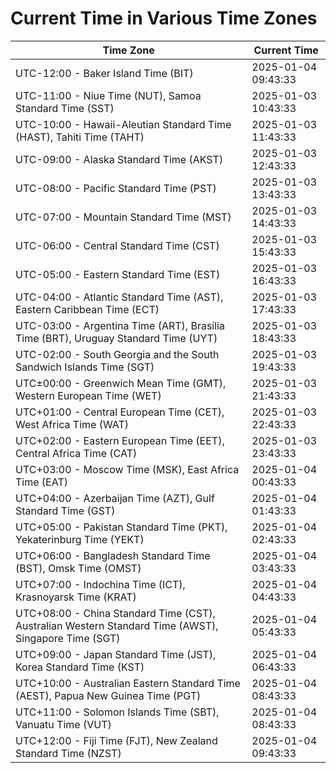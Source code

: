 # Current Time in Various Time Zones

| Time Zone | Current Time |
|-----------|--------------|
| UTC-12:00 - Baker Island Time (BIT) | 2025-01-04 09:43:33 |
| UTC-11:00 - Niue Time (NUT), Samoa Standard Time (SST) | 2025-01-03 10:43:33 |
| UTC-10:00 - Hawaii-Aleutian Standard Time (HAST), Tahiti Time (TAHT) | 2025-01-03 11:43:33 |
| UTC-09:00 - Alaska Standard Time (AKST) | 2025-01-03 12:43:33 |
| UTC-08:00 - Pacific Standard Time (PST) | 2025-01-03 13:43:33 |
| UTC-07:00 - Mountain Standard Time (MST) | 2025-01-03 14:43:33 |
| UTC-06:00 - Central Standard Time (CST) | 2025-01-03 15:43:33 |
| UTC-05:00 - Eastern Standard Time (EST) | 2025-01-03 16:43:33 |
| UTC-04:00 - Atlantic Standard Time (AST), Eastern Caribbean Time (ECT) | 2025-01-03 17:43:33 |
| UTC-03:00 - Argentina Time (ART), Brasília Time (BRT), Uruguay Standard Time (UYT) | 2025-01-03 18:43:33 |
| UTC-02:00 - South Georgia and the South Sandwich Islands Time (SGT) | 2025-01-03 19:43:33 |
| UTC±00:00 - Greenwich Mean Time (GMT), Western European Time (WET) | 2025-01-03 21:43:33 |
| UTC+01:00 - Central European Time (CET), West Africa Time (WAT) | 2025-01-03 22:43:33 |
| UTC+02:00 - Eastern European Time (EET), Central Africa Time (CAT) | 2025-01-03 23:43:33 |
| UTC+03:00 - Moscow Time (MSK), East Africa Time (EAT) | 2025-01-04 00:43:33 |
| UTC+04:00 - Azerbaijan Time (AZT), Gulf Standard Time (GST) | 2025-01-04 01:43:33 |
| UTC+05:00 - Pakistan Standard Time (PKT), Yekaterinburg Time (YEKT) | 2025-01-04 02:43:33 |
| UTC+06:00 - Bangladesh Standard Time (BST), Omsk Time (OMST) | 2025-01-04 03:43:33 |
| UTC+07:00 - Indochina Time (ICT), Krasnoyarsk Time (KRAT) | 2025-01-04 04:43:33 |
| UTC+08:00 - China Standard Time (CST), Australian Western Standard Time (AWST), Singapore Time (SGT) | 2025-01-04 05:43:33 |
| UTC+09:00 - Japan Standard Time (JST), Korea Standard Time (KST) | 2025-01-04 06:43:33 |
| UTC+10:00 - Australian Eastern Standard Time (AEST), Papua New Guinea Time (PGT) | 2025-01-04 08:43:33 |
| UTC+11:00 - Solomon Islands Time (SBT), Vanuatu Time (VUT) | 2025-01-04 08:43:33 |
| UTC+12:00 - Fiji Time (FJT), New Zealand Standard Time (NZST) | 2025-01-04 09:43:33 |
